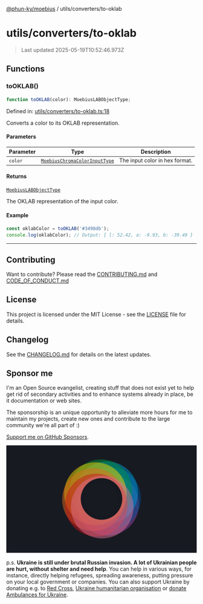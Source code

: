 [@phun-ky/moebius](../../README.md) / utils/converters/to-oklab

# utils/converters/to-oklab

> Last updated 2025-05-19T10:52:46.973Z

##

## Functions

### toOKLAB()

```ts
function toOKLAB(color): MoebiusLABObjectType;
```

Defined in: [utils/converters/to-oklab.ts:18](https://github.com/phun-ky/moebius/blob/main/src/utils/converters/to-oklab.ts#L18)

Converts a color to its OKLAB representation.

#### Parameters

| Parameter | Type                                                                        | Description                    |
| --------- | --------------------------------------------------------------------------- | ------------------------------ |
| `color`   | [`MoebiusChromaColorInputType`](../../types.md#moebiuschromacolorinputtype) | The input color in hex format. |

#### Returns

[`MoebiusLABObjectType`](../../types.md#moebiuslabobjecttype)

The OKLAB representation of the input color.

#### Example

```ts
const oklabColor = toOKLAB('#3498db');
console.log(oklabColor); // Output: { l: 52.42, a: -9.93, b: -39.49 }
```

---

## Contributing

Want to contribute? Please read the [CONTRIBUTING.md](https://github.com/phun-ky/moebius/blob/main/CONTRIBUTING.md) and [CODE_OF_CONDUCT.md](https://github.com/phun-ky/moebius/blob/main/CODE_OF_CONDUCT.md)

## License

This project is licensed under the MIT License - see the [LICENSE](https://github.com/phun-ky/moebius/blob/main/LICENSE) file for details.

## Changelog

See the [CHANGELOG.md](https://github.com/phun-ky/moebius/blob/main/CHANGELOG.md) for details on the latest updates.

## Sponsor me

I'm an Open Source evangelist, creating stuff that does not exist yet to help get rid of secondary activities and to enhance systems already in place, be it documentation or web sites.

The sponsorship is an unique opportunity to alleviate more hours for me to maintain my projects, create new ones and contribute to the large community we're all part of :)

[Support me on GitHub Sponsors](https://github.com/sponsors/phun-ky).

![logo](https://github.com/phun-ky/moebius/blob/main/public/images/logo/logo-ring.png?raw=true)

p.s. **Ukraine is still under brutal Russian invasion. A lot of Ukrainian people are hurt, without shelter and need help**. You can help in various ways, for instance, directly helping refugees, spreading awareness, putting pressure on your local government or companies. You can also support Ukraine by donating e.g. to [Red Cross](https://www.icrc.org/en/donate/ukraine), [Ukraine humanitarian organisation](https://savelife.in.ua/en/donate-en/#donate-army-card-weekly) or [donate Ambulances for Ukraine](https://www.gofundme.com/f/help-to-save-the-lives-of-civilians-in-a-war-zone).
